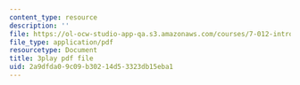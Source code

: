 ```yaml
---
content_type: resource
description: ''
file: https://ol-ocw-studio-app-qa.s3.amazonaws.com/courses/7-012-introduction-to-biology-fall-2004/2a9dfda09c09b30214d53323db15eba1_pTh8f0mWu1k.pdf
file_type: application/pdf
resourcetype: Document
title: 3play pdf file
uid: 2a9dfda0-9c09-b302-14d5-3323db15eba1
---
```

